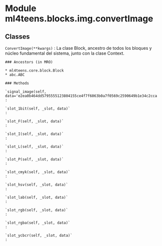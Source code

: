 Module ml4teens.blocks.img.convertImage
=======================================

Classes
-------

`ConvertImage(**kwargs)`
:   La clase Block, ancestro de todos los bloques y núcleo fundamental del sistema, junto con la clase Context.

    ### Ancestors (in MRO)

    * ml4teens.core.block.Block
    * abc.ABC

    ### Methods

    `signal_image(self, data='e2ea0b464dd5795555123804155ce4f7f6063b0a7f0569c2590649b1e34c2cca')`
    :

    `slot_1bit(self, _slot, data)`
    :

    `slot_F(self, _slot, data)`
    :

    `slot_I(self, _slot, data)`
    :

    `slot_L(self, _slot, data)`
    :

    `slot_P(self, _slot, data)`
    :

    `slot_cmyk(self, _slot, data)`
    :

    `slot_hsv(self, _slot, data)`
    :

    `slot_lab(self, _slot, data)`
    :

    `slot_rgb(self, _slot, data)`
    :

    `slot_rgba(self, _slot, data)`
    :

    `slot_ycbcr(self, _slot, data)`
    :